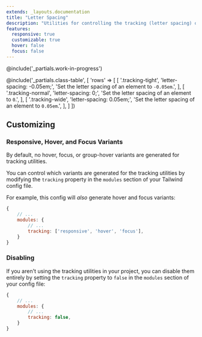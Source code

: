 ```yaml
---
extends: _layouts.documentation
title: "Letter Spacing"
description: "Utilities for controlling the tracking (letter spacing) of an element."
features:
  responsive: true
  customizable: true
  hover: false
  focus: false
---
```


@include('_partials.work-in-progress')

@include('_partials.class-table', [
  'rows' => [
    [
      '.tracking-tight',
      'letter-spacing: -0.05em;',
      'Set the letter spacing of an element to <code>-0.05em</code>.',
    ],
    [
      '.tracking-normal',
      'letter-spacing: 0;',
      'Set the letter spacing of an element to <code>0</code>.',
    ],
    [
      '.tracking-wide',
      'letter-spacing: 0.05em;',
      'Set the letter spacing of an element to <code>0.05em</code>.',
    ],
  ]
])

## Customizing

### Responsive, Hover, and Focus Variants

By default, no hover, focus, or group-hover variants are generated for tracking utilities.

You can control which variants are generated for the tracking utilities by modifying the `tracking` property in the `modules` section of your Tailwind config file.

For example, this config will _also_ generate hover and focus variants:

```js
{
    // ...
    modules: { 
        // ...
        tracking: ['responsive', 'hover', 'focus'],
    }
}
```

### Disabling

If you aren't using the tracking utilities in your project, you can disable them entirely by setting the `tracking` property to `false` in the `modules` section of your config file:

```js
{
    // ...
    modules: {
        // ...
        tracking: false,
    }
}
```
